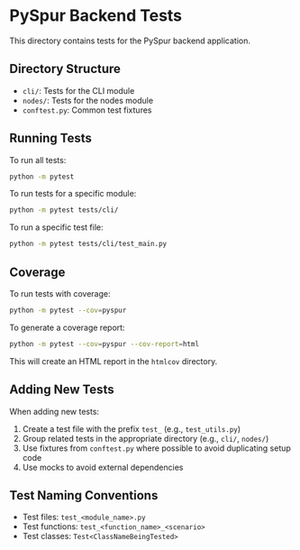 # PySpur Backend Tests

This directory contains tests for the PySpur backend application.

## Directory Structure

- `cli/`: Tests for the CLI module
- `nodes/`: Tests for the nodes module
- `conftest.py`: Common test fixtures

## Running Tests

To run all tests:
```bash
python -m pytest
```

To run tests for a specific module:
```bash
python -m pytest tests/cli/
```

To run a specific test file:
```bash
python -m pytest tests/cli/test_main.py
```

## Coverage

To run tests with coverage:
```bash
python -m pytest --cov=pyspur
```

To generate a coverage report:
```bash
python -m pytest --cov=pyspur --cov-report=html
```

This will create an HTML report in the `htmlcov` directory.

## Adding New Tests

When adding new tests:

1. Create a test file with the prefix `test_` (e.g., `test_utils.py`)
2. Group related tests in the appropriate directory (e.g., `cli/`, `nodes/`)
3. Use fixtures from `conftest.py` where possible to avoid duplicating setup code
4. Use mocks to avoid external dependencies

## Test Naming Conventions

- Test files: `test_<module_name>.py`
- Test functions: `test_<function_name>_<scenario>`
- Test classes: `Test<ClassNameBeingTested>`